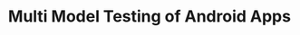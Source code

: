 ---
title: Multi Model Testing of Android Apps
description: Models based testing enables software developers to derive abstract tests from a system representation. Inherently, mobile applications have multiple models that represent them, such as the domain model, usage model, GUI model or context model. Different models condense different but complementary information that can be mixed into a single and enriched multi-model. Taking advantage of the flexibility the Android Platform gives to devopers it is possible to programatically and automatically extract these models from dynamic and static analyses of an application's source code. Eventually, a complete test suite can be generated from the multi-model, which includes as many factors as the input models have.   


people:
  - mastSantiago
  - udgLaura
  - udgMaria

topic: Android Testing
no-link: true
layout: project
---
